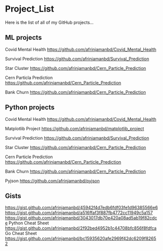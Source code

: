 # Project_List
Here is the list of all of my GitHub projects...

## ML projects

  Covid Mental Health
  https://github.com/afrinjamanbd/Covid_Mental_Health
 
  Survival Prediction
  https://github.com/afrinjamanbd/Survival_Prediction
    
  Star Cluster
  https://github.com/afrinjamanbd/Cern_Particle_Prediction
   
  Cern Particla Prediction
  https://github.com/afrinjamanbd/Cern_Particle_Prediction
 
  Bank Churn
  https://github.com/afrinjamanbd/Cern_Particle_Prediction
   
   
## Python projects

  Covid Mental Health
  https://github.com/afrinjamanbd/Covid_Mental_Health
    
  Matplotlib Project
  https://github.com/afrinjamanbd/matplotlib_project
 
  Survival Prediction
  https://github.com/afrinjamanbd/Survival_Prediction
    
  Star Cluster
  https://github.com/afrinjamanbd/Cern_Particle_Prediction
   
  Cern Particle Prediction
  https://github.com/afrinjamanbd/Cern_Particle_Prediction
 
  Bank Churn
  https://github.com/afrinjamanbd/Cern_Particle_Prediction 
  
  Pyjson
  https://github.com/afrinjamanbd/pyjson
   

## Gists
  https://gist.github.com/afrinjamanbd/45942f4d7edb6fdf03fe1d96385566e6
  https://gist.github.com/afrinjamanbd/a516ffaf3f887fb4772cc11949c5a157
  https://gist.github.com/afrinjamanbd/3043017db70e420a08ad5ab19f82cdce
  Python Cheat Sheet https://gist.github.com/afrinjamanbd/2f92bed4952b1c44708bfc856f8fdfca
  Go Cheat Sheet https://gist.github.com/afrinjamanbd/bc15935620afe2969f42dc6209f82652

